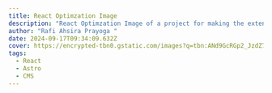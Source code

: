 ```yaml
---
title: React Optimzation Image
description: "React Optimzation Image of a project for making the extensions "
author: "Rafi Ahsira Prayoga "
date: 2024-09-17T09:34:09.632Z
cover: https://encrypted-tbn0.gstatic.com/images?q=tbn:ANd9GcRGp2_JzdZ7HWo8eOT-s6ffrpUlnTuqF3lhyw&usqp=CAU
tags:
  - React
  - Astro
  - CMS
---
```

